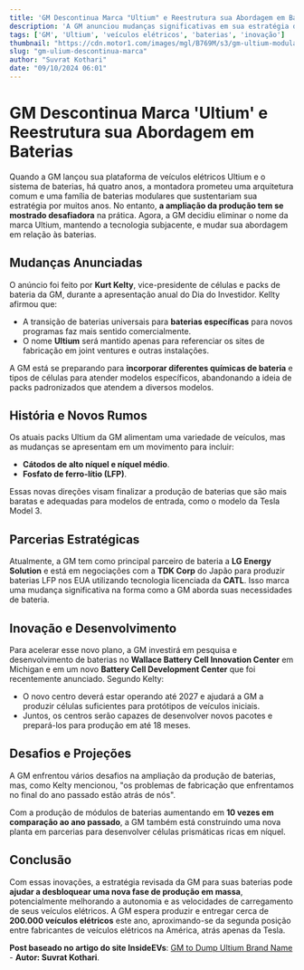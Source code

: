 ```yaml
---
title: 'GM Descontinua Marca "Ultium" e Reestrutura sua Abordagem em Baterias'
description: 'A GM anunciou mudanças significativas em sua estratégia de baterias, abandonando a marca Ultium e focando em soluções mais específicas para seus veículos elétricos.'
tags: ['GM', 'Ultium', 'veículos elétricos', 'baterias', 'inovação']
thumbnail: "https://cdn.motor1.com/images/mgl/B769M/s3/gm-ultium-modular-ev-platform.jpg"
slug: "gm-ulium-descontinua-marca"
author: "Suvrat Kothari"
date: "09/10/2024 06:01"
---
```


# GM Descontinua Marca 'Ultium' e Reestrutura sua Abordagem em Baterias

Quando a GM lançou sua plataforma de veículos elétricos Ultium e o sistema de baterias, há quatro anos, a montadora prometeu uma arquitetura comum e uma família de baterias modulares que sustentariam sua estratégia por muitos anos. No entanto, **a ampliação da produção tem se mostrado desafiadora** na prática. Agora, a GM decidiu eliminar o nome da marca Ultium, mantendo a tecnologia subjacente, e mudar sua abordagem em relação às baterias.

## Mudanças Anunciadas
O anúncio foi feito por **Kurt Kelty**, vice-presidente de células e packs de bateria da GM, durante a apresentação anual do Dia do Investidor. Kellty afirmou que:
- A transição de baterias universais para **baterias específicas** para novos programas faz mais sentido comercialmente.
- O nome **Ultium** será mantido apenas para referenciar os sites de fabricação em joint ventures e outras instalações.

A GM está se preparando para **incorporar diferentes químicas de bateria** e tipos de células para atender modelos específicos, abandonando a ideia de packs padronizados que atendem a diversos modelos.

## História e Novos Rumos
Os atuais packs Ultium da GM alimentam uma variedade de veículos, mas as mudanças se apresentam em um movimento para incluir:
- **Cátodos de alto níquel e níquel médio**.
- **Fosfato de ferro-lítio (LFP)**.

Essas novas direções visam finalizar a produção de baterias que são mais baratas e adequadas para modelos de entrada, como o modelo da Tesla Model 3.

## Parcerias Estratégicas
Atualmente, a GM tem como principal parceiro de bateria a **LG Energy Solution** e está em negociações com a **TDK Corp** do Japão para produzir baterias LFP nos EUA utilizando tecnologia licenciada da **CATL**. Isso marca uma mudança significativa na forma como a GM aborda suas necessidades de bateria.

## Inovação e Desenvolvimento
Para acelerar esse novo plano, a GM investirá em pesquisa e desenvolvimento de baterias no **Wallace Battery Cell Innovation Center** em Michigan e em um novo **Battery Cell Development Center** que foi recentemente anunciado. Segundo Kelty:
- O novo centro deverá estar operando até 2027 e ajudará a GM a produzir células suficientes para protótipos de veículos iniciais.
- Juntos, os centros serão capazes de desenvolver novos pacotes e prepará-los para produção em até 18 meses.

## Desafios e Projeções
A GM enfrentou vários desafios na ampliação da produção de baterias, mas, como Kelty mencionou, "os problemas de fabricação que enfrentamos no final do ano passado estão atrás de nós".

Com a produção de módulos de baterias aumentando em **10 vezes em comparação ao ano passado**, a GM também está construindo uma nova planta em parcerias para desenvolver células prismáticas ricas em níquel.

## Conclusão
Com essas inovações, a estratégia revisada da GM para suas baterias pode **ajudar a desbloquear uma nova fase de produção em massa**, potencialmente melhorando a autonomia e as velocidades de carregamento de seus veículos elétricos. A GM espera produzir e entregar cerca de **200.000 veículos elétricos** este ano, aproximando-se da segunda posição entre fabricantes de veículos elétricos na América, atrás apenas da Tesla.

**Post baseado no artigo do site InsideEVs**: [GM to Dump Ultium Brand Name](https://insideevs.com/news/736598/gm-to-dump-ultium-brand-name/) - **Autor: Suvrat Kothari**.